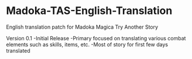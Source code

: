# Madoka-TAS-English-Translation
English translation patch for Madoka Magica Try Another Story

Version 0.1
-Initial Release
-Primary focused on translating various combat elements such as skills, items, etc.
-Most of story for first few days translated
